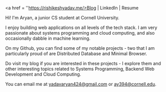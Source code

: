 <a href = ''https://rishikeshyadav.me/>Blog</a> | LinkedIn | Resume

Hi! I'm Aryan, a junior CS student at Cornell University.

I enjoy building web applications on all levels of the tech stack. I am very passionate about systems programming and cloud computing, and also occasionally dabble in machine learning.

On my Github, you can find some of my notable projects - two that I am particularly proud of are Distributed Database and Minimal Browser.

Do visit my blog if you are interested in these projects - I explore them and other interesting topics related to Systems Programming, Backend Web Development and Cloud Computing.

You can email me at yadavaryan424@gmail.com or ay394@cornell.edu.
